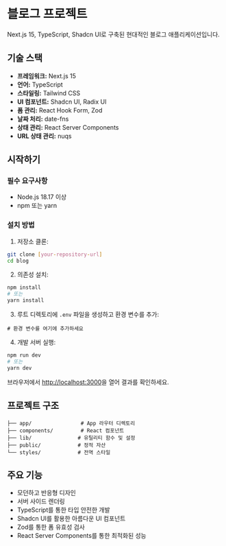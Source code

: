 # 블로그 프로젝트

Next.js 15, TypeScript, Shadcn UI로 구축된 현대적인 블로그 애플리케이션입니다.

## 기술 스택

- **프레임워크:** Next.js 15
- **언어:** TypeScript
- **스타일링:** Tailwind CSS
- **UI 컴포넌트:** Shadcn UI, Radix UI
- **폼 관리:** React Hook Form, Zod
- **날짜 처리:** date-fns
- **상태 관리:** React Server Components
- **URL 상태 관리:** nuqs

## 시작하기

### 필수 요구사항

- Node.js 18.17 이상
- npm 또는 yarn

### 설치 방법

1. 저장소 클론:

```bash
git clone [your-repository-url]
cd blog
```

2. 의존성 설치:

```bash
npm install
# 또는
yarn install
```

3. 루트 디렉토리에 `.env` 파일을 생성하고 환경 변수를 추가:

```env
# 환경 변수를 여기에 추가하세요
```

4. 개발 서버 실행:

```bash
npm run dev
# 또는
yarn dev
```

브라우저에서 [http://localhost:3000](http://localhost:3000)을 열어 결과를 확인하세요.

## 프로젝트 구조

```
├── app/                # App 라우터 디렉토리
├── components/         # React 컴포넌트
├── lib/               # 유틸리티 함수 및 설정
├── public/            # 정적 자산
└── styles/            # 전역 스타일
```

## 주요 기능

- 모던하고 반응형 디자인
- 서버 사이드 렌더링
- TypeScript를 통한 타입 안전한 개발
- Shadcn UI를 활용한 아름다운 UI 컴포넌트
- Zod를 통한 폼 유효성 검사
- React Server Components를 통한 최적화된 성능
